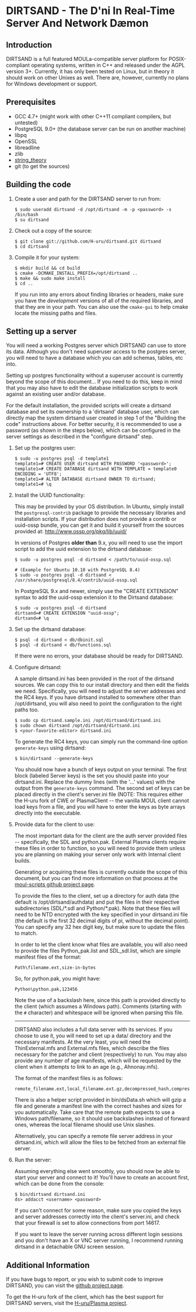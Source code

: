 DIRTSAND - The D'ni In Real-Time Server And Network Dæmon
=========================================================

Introduction
------------

DIRTSAND is a full featured MOULa-compatible server platform for POSIX-compliant
operating systems, written in C++ and released under the AGPL version 3+.
Currently, it has only been tested on Linux, but in theory it should work on
other Unixes as well.  There are, however, currently no plans for Windows
development or support.


Prerequisites
-------------
* GCC 4.7+ (might work with other C++11 compliant compilers, but untested)
* PostgreSQL 9.0+ (the database server can be run on another machine)
* libpq
* OpenSSL
* libreadline
* zlib
* [string_theory](https://github.com/zrax/string_theory)
* git (to get the sources)


Building the code
-----------------
1) Create a user and path for the DIRTSAND server to run from:

   ```
   $ sudo useradd dirtsand -d /opt/dirtsand -m -p <password> -s /bin/bash
   $ su dirtsand
   ```

2) Check out a copy of the source:

   ```
   $ git clone git://github.com/H-uru/dirtsand.git dirtsand
   $ cd dirtsand
   ```

3) Compile it for your system:

   ```
   $ mkdir build && cd build
   $ cmake -DCMAKE_INSTALL_PREFIX=/opt/dirtsand ..
   $ make && sudo make install
   $ cd ..
   ```

   If you run into any errors about finding libraries or headers, make sure
   you have the *development* versions of all of the required libraries, and
   that they are in your path.  You can also use the `cmake-gui` to help cmake
   locate the missing paths and files.


Setting up a server
-------------------

You will need a working Postgres server which DIRTSAND can use to store its
data.  Although you don't need superuser access to the postgres server, you
will need to have a database which you can add schemas, tables, etc into.

Setting up postgres functionality without a superuser account is currently
beyond the scope of this document...  If you need to do this, keep in mind
that you may also have to edit the database initialization scripts to work
against an existing user and/or database.

For the default installation, the provided scripts will create a dirtsand
database and set its ownership to a 'dirtsand' database user, which can
directly map the system dirtsand user created in step 1 of the "Building
the code" instructions above.  For better security, it is recommended to
use a password (as shown in the steps below), which can be configured in
the server settings as described in the "configure dirtsand" step.


1) Set up the postgres user:

   ```
   $ sudo -u postgres psql -d template1
   template1=# CREATE USER dirtsand WITH PASSWORD '<password>';
   template1=# CREATE DATABASE dirtsand WITH TEMPLATE = template0 ENCODING = 'UTF8';
   template1=# ALTER DATABASE dirtsand OWNER TO dirtsand;
   template1=# \q
   ```

2) Install the UUID functionality:

   This may be provided by your OS distribution.  In Ubuntu, simply install
   the `postgresql-contrib` package to provide the necessary libraries and
   installation scripts.  If your distribution does not provide a contrib
   or uuid-ossp bundle, you can get it and build it yourself from the
   sources provided at:  http://www.ossp.org/pkg/lib/uuid/

   In versions of Postgres **older than** 9.x, you will need to use the
   import script to add the uuid extension to the dirtsand database:

   ```
   $ sudo -u postgres psql -d dirtsand < /path/to/uuid-ossp.sql

   # (Example for Ubuntu 10.10 with PostgreSQL 8.4)
   $ sudo -u postgres psql -d dirtsand < /usr/share/postgresql/8.4/contrib/uuid-ossp.sql
   ```

   In PostgreSQL 9.x and newer, simply use the "CREATE EXTENSION" syntax to
   add the uuid-ossp extension it to the Dirtsand database:

   ```
   $ sudo -u postgres psql -d dirtsand
   dirtsand=# CREATE EXTENSION "uuid-ossp";
   dirtsand=# \q
   ```

3) Set up the dirtsand database:

   ```
   $ psql -d dirtsand < db/dbinit.sql
   $ psql -d dirtsand < db/functions.sql
   ```

   If there were no errors, your database should be ready for DIRTSAND.

4) Configure dirtsand:

   A sample dirtsand.ini has been provided in the root of the dirtsand
   sources.  We can copy this to our install directory and then edit the
   fields we need.  Specifically, you will need to adjust the server
   addresses and the RC4 keys.  If you have dirtsand installed to somewhere
   other than /opt/dirtsand, you will also need to point the configuration
   to the right paths too.

    ```
   $ sudo cp dirtsand.sample.ini /opt/dirtsand/dirtsand.ini
   $ sudo chown dirtsand /opt/dirtsand/dirtsand.ini
   $ <your-favorite-editor> dirtsand.ini
   ```

   To generate the RC4 keys, you can simply run the command-line option
   `generate-keys` using dirtsand:

   ```
   $ bin/dirtsand --generate-keys
   ```

   You should now have a bunch of keys output on your terminal.  The first
   block (labeled Server keys) is the set you should paste into your
   dirtsand.ini.  Replace the dummy lines (with the '...' values) with the
   output from the `generate-keys` command.  The second set of keys can be
   placed directly in the client's server.ini file (NOTE: This requires
   either the H-uru fork of CWE or PlasmaClient -- the vanilla MOUL
   client cannot load keys from a file, and you will have to enter the
   keys as byte arrays directly into the executable.

5) Provide data for the client to use:

   The most important data for the client are the auth server provided
   files -- specifically, the SDL and python.pak.  External Plasma clients
   require these files in order to function, so you will need to provide
   them unless you are planning on making your server only work with
   Internal client builds.

   Generating or acquiring these files is currently outside the scope of
   this document, but you can find more information on that process at the
   [moul-scripts github project page](http://github.com/H-uru/moul-scripts).

   To provide the files to the client, set up a directory for auth data
   (the default is /opt/dirtsand/authdata) and put the files in their
   respective subdirectories (SDL/\*.sdl and Python/\*.pak).  Note that
   these files will need to be NTD encrypted with the key specified in
   your dirtsand.ini file (the default is the first 32 decimal digits of
   pi, without the decimal point).  You can specify any 32 hex digit key,
   but make sure to update the files to match.

   In order to let the client know what files are available, you will
   also need to provide the files Python_pak.list and SDL_sdl.list, which
   are simple manifest files of the format:

   ```
   Path\filename.ext,size-in-bytes
   ```

   So, for python.pak, you might have:

   ```
   Python\python.pak,123456
   ```

   Note the use of a backslash here, since this path is provided directly
   to the client (which assumes a Windows path).  Comments (starting with
   the `#` character) and whitespace will be ignored when parsing this file.

   --------

   DIRTSAND also includes a full data server with its services.  If you
   choose to use it, you will need to set up a data/ directory and the
   necessary manifests.  At the very least, you will need the
   ThinExternal.mfs and External.mfs files, which describe the files
   necessary for the patcher and client (respectively) to run.  You may
   also provide any number of age manifests, which will be requested by
   the client when it attempts to link to an age (e.g., Ahnonay.mfs).

   The format of the manifest files is as follows:

   ```
   remote_filename.ext,local_filename.ext.gz,decompressed_hash,compressed_hash,decompressed_size,compressed_size,flags
   ```

   There is also a helper script provided in bin/dsData.sh which will gzip
   a file and generate a manifest line with the correct hashes and sizes
   for you automatically.  Take care that the remote path expects to use a
   Windows path/filename, so it should use backslashes instead of forward
   ones, whereas the local filename should use Unix slashes.

   Alternatively, you can specify a remote file server address in your
   dirtsand.ini, which will allow the files to be fetched from an external
   file server.

6) Run the server:

   Assuming everything else went smoothly, you should now be able to start
   your server and connect to it!  You'll have to create an account first,
   which can be done from the console:

   ```
   $ bin/dirtsand dirtsand.ini
   ds> addacct <username> <password>
   ```

   If you can't connect for some reason, make sure you copied the keys
   and server addresses correctly into the client's server.ini, and check
   that your firewall is set to allow connections from port 14617.

   If you want to leave the server running across different login sessions
   and you don't have an X or VNC server running, I recommend running
   dirtsand in a detachable GNU screen session.


Additional Information
----------------------

If you have bugs to report, or you wish to submit code to improve DIRTSAND,
you can visit the [github project page](http://github.com/H-uru/dirtsand).

To get the H-uru fork of the client, which has the best support for DIRTSAND
servers, visit the [H-uru/Plasma project](http://github.com/H-uru/Plasma).
